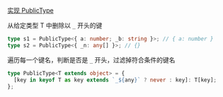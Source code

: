 [实现 PublicType](https://github.com/type-challenges/type-challenges/blob/main/questions/28333-medium-public-type/README.md)

从给定类型 T 中删除以 `_` 开头的键

```ts
type s1 = PublicType<{ a: number; _b: string }>; // { a: number }
type s2 = PublicType<{ _n: any[] }>; // {}
```

遍历每一个键名，判断是否是 `_` 开头，过滤掉符合条件的键名

```ts
type PublicType<T extends object> = {
  [key in keyof T as key extends `_${any}` ? never : key]: T[key];
};
```

